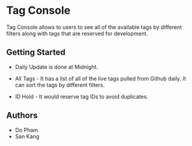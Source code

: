 # Tag Console

Tag Console allows to users to see all of the available tags by different filters along with tags that are reserved for development.

## Getting Started

* Daily Update is done at Midnight.

* All Tags - It has a list of all of the live tags pulled from Github daily. It can sort the tags by different filters.

* ID Hold - It would reserve tag IDs to avoid duplicates. 

## Authors
* Do Pham
* San Kang

